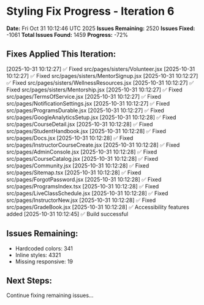 # Styling Fix Progress - Iteration 6

**Date:** Fri Oct 31 10:12:46 UTC 2025
**Issues Remaining:** 2520
**Issues Fixed:** -1061
**Total Issues Found:** 1459
**Progress:** -72%

## Fixes Applied This Iteration:

[2025-10-31 10:12:27] ✅ Fixed src/pages/sisters/Volunteer.jsx
[2025-10-31 10:12:27] ✅ Fixed src/pages/sisters/MentorSignup.jsx
[2025-10-31 10:12:27] ✅ Fixed src/pages/sisters/WellnessResources.jsx
[2025-10-31 10:12:27] ✅ Fixed src/pages/sisters/Mentorship.jsx
[2025-10-31 10:12:27] ✅ Fixed src/pages/TermsOfService.jsx
[2025-10-31 10:12:27] ✅ Fixed src/pages/NotificationSettings.jsx
[2025-10-31 10:12:27] ✅ Fixed src/pages/ProgramsDurable.jsx
[2025-10-31 10:12:27] ✅ Fixed src/pages/GoogleAnalyticsSetup.jsx
[2025-10-31 10:12:28] ✅ Fixed src/pages/CourseDetail.jsx
[2025-10-31 10:12:28] ✅ Fixed src/pages/StudentHandbook.jsx
[2025-10-31 10:12:28] ✅ Fixed src/pages/Docs.jsx
[2025-10-31 10:12:28] ✅ Fixed src/pages/InstructorCourseCreate.jsx
[2025-10-31 10:12:28] ✅ Fixed src/pages/AdminConsole.jsx
[2025-10-31 10:12:28] ✅ Fixed src/pages/CourseCatalog.jsx
[2025-10-31 10:12:28] ✅ Fixed src/pages/Community.jsx
[2025-10-31 10:12:28] ✅ Fixed src/pages/Sitemap.tsx
[2025-10-31 10:12:28] ✅ Fixed src/pages/ForgotPassword.jsx
[2025-10-31 10:12:28] ✅ Fixed src/pages/ProgramsIndex.tsx
[2025-10-31 10:12:28] ✅ Fixed src/pages/LiveClassSchedule.jsx
[2025-10-31 10:12:28] ✅ Fixed src/pages/InstructorNew.jsx
[2025-10-31 10:12:28] ✅ Fixed src/pages/GradeBook.jsx
[2025-10-31 10:12:28] ✅ Accessibility features added
[2025-10-31 10:12:45] ✅ Build successful

## Issues Remaining:

- Hardcoded colors: 341
- Inline styles: 4321
- Missing responsive: 19

## Next Steps:

Continue fixing remaining issues...
